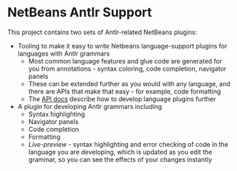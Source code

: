 # NetBeans Antlr Support

This project contains two sets of Antlr-related NetBeans plugins:

 * Tooling to make it easy to *write* Netbeans language-support plugins for languages with Antlr grammars
    * Most common language features and glue code are generated for you from annotations - syntax coloring, code completion, navigator panels
    * These can be extended further as you would with any language, and there are APIs that make that easy - for example, code formatting
    * The [API docs](./api.md) describe how to develop language plugins further
 * A plugin for developing Antlr grammars including
    * Syntax highlighting
    * Navigator panels
    * Code completion
    * Formatting
    * *Live-preview* - syntax highlighting and error checking of code in the language you are developing, which is updated as you edit the grammar, so you can see the effects of your changes instantly




